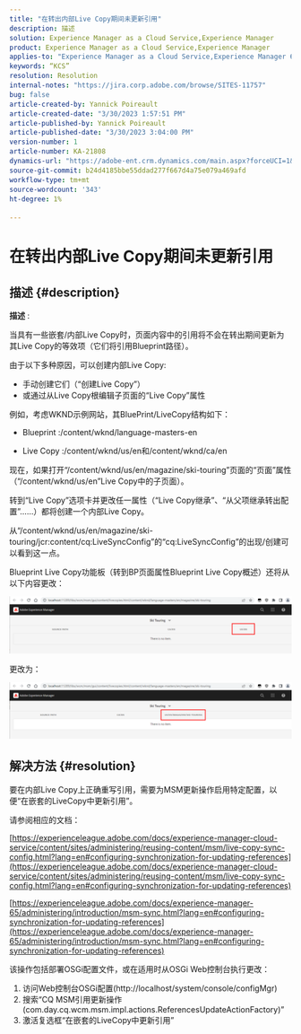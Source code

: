 ```yaml
---
title: "在转出内部Live Copy期间未更新引用"
description: 描述
solution: Experience Manager as a Cloud Service,Experience Manager
product: Experience Manager as a Cloud Service,Experience Manager
applies-to: "Experience Manager as a Cloud Service,Experience Manager 6.5,Experience Manager"
keywords: “KCS”
resolution: Resolution
internal-notes: "https://jira.corp.adobe.com/browse/SITES-11757"
bug: false
article-created-by: Yannick Poireault
article-created-date: "3/30/2023 1:57:51 PM"
article-published-by: Yannick Poireault
article-published-date: "3/30/2023 3:04:00 PM"
version-number: 1
article-number: KA-21808
dynamics-url: "https://adobe-ent.crm.dynamics.com/main.aspx?forceUCI=1&pagetype=entityrecord&etn=knowledgearticle&id=458e4dd8-02cf-ed11-b597-6045bd0065b6"
source-git-commit: b24d4185bbe55ddad277f667d4a75e079a469afd
workflow-type: tm+mt
source-wordcount: '343'
ht-degree: 1%

---
```


# 在转出内部Live Copy期间未更新引用

## 描述 {#description}


<b>描述</b> :

当具有一些嵌套/内部Live Copy时，页面内容中的引用将不会在转出期间更新为其Live Copy的等效项（它们将引用Blueprint路径）。

由于以下多种原因，可以创建内部Live Copy:

- 手动创建它们（“创建Live Copy”）
- 或通过从Live Copy根编辑子页面的“Live Copy”属性




例如，考虑WKND示例网站，其BluePrint/LiveCopy结构如下：

- Blueprint :/content/wknd/language-masters-en

- Live Copy :/content/wknd/us/en和/content/wknd/ca/en

现在，如果打开“/content/wknd/us/en/magazine/ski-touring”页面的“页面”属性（“/content/wknd/us/en”Live Copy中的子页面）。

转到“Live Copy”选项卡并更改任一属性（“Live Copy继承”、“从父项继承转出配置”……）都将创建一个内部Live Copy。

从“/content/wknd/us/en/magazine/ski-touring/jcr:content/cq:LiveSyncConfig”的“cq:LiveSyncConfig”的出现/创建可以看到这一点。

Blueprint Live Copy功能板（转到BP页面属性Blueprint Live Copy概述）还将从以下内容更改：

![](assets/___0028539f-0bcf-ed11-b597-6045bd0065b6___.png)

更改为：

![](assets/___0328539f-0bcf-ed11-b597-6045bd0065b6___.png)




## 解决方法 {#resolution}


要在内部Live Copy上正确重写引用，需要为MSM更新操作启用特定配置，以便“在嵌套的LiveCopy中更新引用”。

请参阅相应的文档：

[https://experienceleague.adobe.com/docs/experience-manager-cloud-service/content/sites/administering/reusing-content/msm/live-copy-sync-config.html?lang=en#configuring-synchronization-for-updating-references](https://experienceleague.adobe.com/docs/experience-manager-cloud-service/content/sites/administering/reusing-content/msm/live-copy-sync-config.html?lang=en#configuring-synchronization-for-updating-references)

[https://experienceleague.adobe.com/docs/experience-manager-65/administering/introduction/msm-sync.html?lang=en#configuring-synchronization-for-updating-references](https://experienceleague.adobe.com/docs/experience-manager-65/administering/introduction/msm-sync.html?lang=en#configuring-synchronization-for-updating-references)



该操作包括部署OSGi配置文件，或在适用时从OSGi Web控制台执行更改：
1. 访问Web控制台OSGi配置(http://localhost/system/console/configMgr)
2. 搜索“CQ MSM引用更新操作(com.day.cq.wcm.msm.impl.actions.ReferencesUpdateActionFactory)”
3. 激活复选框“在嵌套的LiveCopy中更新引用”
